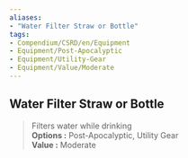 ```yaml
---
aliases:
- "Water Filter Straw or Bottle"
tags:
- Compendium/CSRD/en/Equipment
- Equipment/Post-Apocalyptic
- Equipment/Utility-Gear
- Equipment/Value/Moderate
---
```


  
## Water Filter Straw or Bottle  
  
>Filters water while drinking  
> **Options :** Post-Apocalyptic, Utility Gear  
> **Value :** Moderate